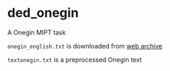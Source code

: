 # ded_onegin

A Onegin MIPT task

`onegin_english.txt` is downloaded from [web archive](https://archive.org/stream/in.ernet.dli.2015.165902/2015.165902.Eugene-Onegin-A-Novel-In-Verse_djvu.txt)

`textonegin.txt` is a preprocessed Onegin text
